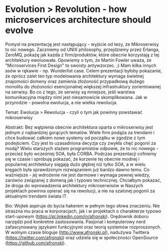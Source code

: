 # Evolution > Revolution - how microservices architecture should evolve

Pomysł na prezentację jest następujący - wyjście od tezy, że Mikroserwisy to nic nowego. Zaczniemy od UNIX philosophy, przejdziemy przez Erlanga, ZeroMQ, pokażę jak każda z firm/produktów, które obecnie korzystają z tej architektury ewoluowała. Opowiemy o tym, że Martin Fowler uważa, że "Microservices First Design" to swoisty antywzorzec. ;) Mam kilka innych asów w rękawie - np. Wunderlist case. Celem prezentacji byłoby pokazanie, że oprócz zalet ten typ modelowania architektury wymaga świetnej znajomości domeny oraz zamienia złożoność przypadkową dużego monolitu do złożoności esencjonalnej większej infrastruktury zorientowanej na serwisy. Bo co z tego, że serwisy są mniejsze, jeśli warstwa komunikacyjna między nimi jest niesamowicie skomplikowana. Jak w przyrodzie - powolna ewolucja, a nie wielka rewolucja.

Temat: Ewolucja > Rewolucja - czyli o tym jak powinny powstawać mikroserwisy

Abstrakt: Bez wątpienia obecnie architektura oparta o mikroserwisy jest jednym z najbardziej gorących tematów. Wiele firm podąża za trendami i chce budować całkiem nowe systemy od początku w zgodzie z tym podejściem. Czy jest to uzasadniona decyzja czy zwykła chęć pogonii za modą? Wielu starszych stażem programistów odpowie, że to nic nowego - przecież było wcześniej SOA, była CORBA. Podczas prezentacji cofniemy się w czasie i spróbuję pokazać, że korzenie tej obecnie modnej i popularnej architektury sięgają dużo głębiej niż tylko SOA, a w wielu kręgach była sprawdzonym rozwiązaniem już bardzo dawno temu. Co ważniejsze - jej wdrożenie nie jest darmowe i wymaga pewnej wiedzy, zarówno związanej z domeną jak i typowo technicznej. Chciałbym pokazać, że droga do wprowadzenia architektury mikroserwisów w Naszych projektach powinna opierać się na rewolucji, a nie na szalonej pogonii za aktualnymi trendami świata IT.

Bio: Wojtek aspiruje do bycia hakerem w pełnym tego słowa znaczeniu. Nie straszna mu praca w korporacjach, jak i w projektach o charakterze typowo start-upowym (https://pl.linkedin.com/in/afronski). Orędownik doboru narzędzi pod konkretne zastosowania. Pasjonat i komputerowy nerd zafascynowany językami funkcyjnymi oraz teorią systemów rozproszonych. W wolnym czasie bloguje (http://www.afronski.pl), nadużywa Twittera (https://twitter.com/afronski) oraz udziela się w społeczności OpenSource (https://github.com/afronski).
